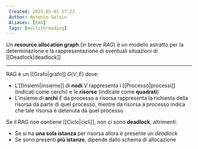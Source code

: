 ```yaml
---
 Created: 2023-05-01 17:22
 Author: Antonio Gelain
 Aliases: [RAG]
 Tags: [multithreading]
---
```


Un **resource allocation graph** (in breve *RAG*) è un modello astratto per la determinazione e la rappresentazione di eventuali situazioni di [[Deadlock|deadlock]]

---

RAG è un [[Grafo|grafo]] $G(V,E)$ dove:
- L'[[Insiemi|insieme]] di **nodi** $V$ rappresenta i [[Processo|processi]] (indicati come cerchi) e le **risorse** (indicate come **quadrati**)
- L'insieme di **archi** $E$ da processo a risorsa rappresenta la richiesta della risorsa da parte di quel processo, mentre da risorsa a processo indica che tale risorsa è detenuta da quel processo

Se il RAG non contiene [[Ciclo|cicli]], non ci sono **deadlock**, altrimenti:
- Se si ha **una sola istanza** per risorsa allora è presente un *deadlock*
- Se sono presenti **più istanze**, dipende dallo schema di allocazione